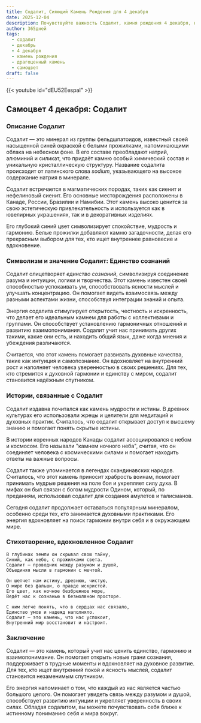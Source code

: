 ```yaml
---
title: Содалит, Сияющий Камень Рождения для 4 декабря
date: 2025-12-04
description: Почувствуйте важность Содалит, камня рождения 4 декабря, который символизирует Единство сознаний. Пусть его красота и значение осветят ваш день.
author: 365дней
tags:
  - содалит
  - декабрь
  - 4 декабря
  - камень рождения
  - драгоценный камень
  - самоцвет
draft: false
---
```


{{< youtube id="dEU52EespaI" >}}

## Самоцвет 4 декабря: Содалит

### Описание Содалит

Содалит — это минерал из группы фельдшпатоидов, известный своей насыщенной синей окраской с белыми прожилками, напоминающими облака на небесном фоне. В его составе преобладают натрий, алюминий и силикат, что придаёт камню особый химический состав и уникальную кристаллическую структуру. Название содалита происходит от латинского слова _sodium_, указывающего на высокое содержание натрия в минерале.

Содалит встречается в магматических породах, таких как сиенит и нефелиновый сиенит. Его основные месторождения расположены в Канаде, России, Бразилии и Намибии. Этот камень высоко ценится за свою эстетическую привлекательность и используется как в ювелирных украшениях, так и в декоративных изделиях.

Его глубокий синий цвет символизирует спокойствие, мудрость и гармонию. Белые прожилки добавляют камню загадочности, делая его прекрасным выбором для тех, кто ищет внутреннее равновесие и вдохновение.

### Символизм и значение Содалит: Единство сознаний

Содалит олицетворяет _единство сознаний_, символизируя соединение разума и интуиции, логики и творчества. Этот камень известен своей способностью успокаивать ум, способствовать ясности мыслей и улучшать концентрацию. Он помогает видеть взаимосвязь между разными аспектами жизни, способствуя интеграции знаний и опыта.

Энергия содалита стимулирует открытость, честность и искренность, что делает его идеальным камнем для работы с коллективами и группами. Он способствует установлению гармоничных отношений и развитию взаимопонимания. Содалит учит нас принимать других такими, какие они есть, и находить общий язык, даже когда мнения и убеждения различаются.

Считается, что этот камень помогает развивать духовные качества, такие как интуиция и самопознание. Он вдохновляет на внутренний рост и наполняет человека уверенностью в своих решениях. Для тех, кто стремится к духовной гармонии и единству с миром, содалит становится надёжным спутником.

### Истории, связанные с Содалит

Содалит издавна почитался как камень мудрости и истины. В древних культурах его использовали жрецы и целители для медитаций и духовных практик. Считалось, что содалит открывает доступ к высшему знанию и помогает понять скрытые истины.

В истории коренных народов Канады содалит ассоциировался с небом и космосом. Его называли "камнем ночного неба", считая, что он соединяет человека с космическими силами и помогает находить ответы на важные вопросы.

Содалит также упоминается в легендах скандинавских народов. Считалось, что этот камень приносит храбрость воинам, помогает принимать мудрые решения на поле боя и укрепляет силу духа. В мифах он был связан с богом мудрости Одином, который, по преданиям, использовал содалит для создания амулетов и талисманов.

Сегодня содалит продолжает оставаться популярным минералом, особенно среди тех, кто занимается духовными практиками. Его энергия вдохновляет на поиск гармонии внутри себя и в окружающем мире.

### Стихотворение, вдохновленное Содалит

```
В глубинах земли он скрывал свою тайну,  
Синий, как небо, с прожилками света.  
Содалит — проводник между разумом и душой,  
Объединяя мысли в гармонии с мечтой.

Он шепчет нам истину, древнюю, чистую,  
О мире без фальши, о правде искристой.  
Его цвет, как ночное безбрежное море,  
Ведёт нас к сознанью в безмолвном просторе.

С ним легче понять, что в сердцах нас связало,  
Единство умов и надежд наполняло.  
Содалит — это камень, что нас успокоит,  
Внутренний мир восстановит и настроит.
```

### Заключение

Содалит — это камень, который учит нас ценить единство, гармонию и взаимопонимание. Он помогает открыть новые грани сознания, поддерживает в трудные моменты и вдохновляет на духовное развитие. Для тех, кто ищет внутренний покой и ясность мыслей, содалит становится незаменимым спутником.

Его энергия напоминает о том, что каждый из нас является частью большого целого. Он помогает увидеть связь между разумом и душой, способствует развитию интуиции и укрепляет уверенность в своих силах. Обладая содалитом, вы можете почувствовать себя ближе к истинному пониманию себя и мира вокруг.